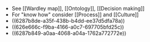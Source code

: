 - See [[Wardley map]], [[Ontology]], [[Decision making]]
- For "know how" consider [[Process]] and [[Culture]]
- ((6287b8de-a35f-438b-b4dd-ee37d5dfa78a))
- ((626e666c-f9ba-4166-a0c7-697705bfd25c))
- ((6287b849-a0aa-4068-a04a-1762a772772e))